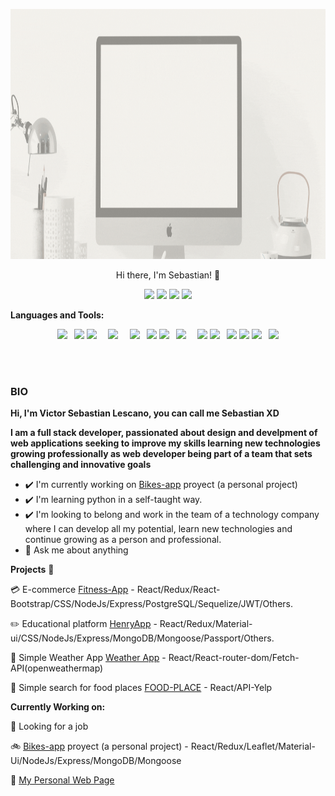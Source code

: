 <p align="center">
 <img  width="100%" height="400" src="https://github.com/sebas-dev-lab/sebas-dev-lab/blob/main/utils/presentation.gif">
</p>
<p align="center">
Hi there, I'm Sebastian! 👋
</p>
<p align="center">
<a href="https://www.linkedin.com/in/vslescano"><img src="https://img.shields.io/badge/linkedin-%230077B5.svg?&style=for-the-badge&logo=linkedin&logoColor=white" /></a>
<a href="https://www.facebook.com/vsLescano"><img src="https://img.shields.io/badge/facebook-%231877F2.svg?&style=for-the-badge&logo=facebook&logoColor=white" /></a>
<a href="https://www.instagram.com/sebasvlescano/"><img src="https://img.shields.io/badge/instagram-%23E4405F.svg?&style=for-the-badge&logo=instagram&logoColor=white" /></a> 
<a href="https://github.com/fayser17"><img src="https://img.shields.io/badge/github-%23100000.svg?&style=for-the-badge&logo=github&logoColor=white" /></a>
</p>


**Languages and Tools:**  
<p align="center">
<code><img src="https://img.shields.io/badge/javascript-%23F7DF1E.svg?&style=for-the-badge&logo=javascript&logoColor=black" /> </code>
<code><img src="https://img.shields.io/badge/react%20-%2320232a.svg?&style=for-the-badge&logo=react&logoColor=%2361DAFB"/></code>
<code><img src="https://img.shields.io/badge/redux%20-%23593d88.svg?&style=for-the-badge&logo=redux&logoColor=white"/>  </code>
<code><img src="https://img.shields.io/badge/react_router%20-CA4245.svg?&style=for-the-badge&logo=react-router&logoColor=white"/>  </code>
<code><img src="https://img.shields.io/badge/node.js%20-%2343853D.svg?&style=for-the-badge&logo=node.js&logoColor=white"/> </code>
<code><img src="https://img.shields.io/badge/express.js%20-%23404d59.svg?&style=for-the-badge"/></code>
<code><img src="https://img.shields.io/badge/postgres-%23316192.svg?&style=for-the-badge&logo=postgresql&logoColor=white"/> </code>
<code><img src="https://img.shields.io/badge/MongoDB-%234ea94b.svg?&style=for-the-badge&logo=mongodb&logoColor=white"/>  </code>
<code><img src="https://img.shields.io/badge/sqlite-%2307405e.svg?&style=for-the-badge&logo=sqlite&logoColor=white"/></code>
<code><img src="https://img.shields.io/badge/html-%23239120.svg?&style=for-the-badge&logo=html5&logoColor=white" /> </code>
<code><img src="https://img.shields.io/badge/css-%23239120.svg?&style=for-the-badge&logo=css3&logoColor=white" /></code>
<code><img src="https://img.shields.io/badge/bootstrap%20-%23563D7C.svg?&style=for-the-badge&logo=bootstrap&logoColor=white"/></code>
<code><img src="https://img.shields.io/badge/material%20ui%20-%230081CB.svg?&style=for-the-badge&logo=material-ui&logoColor=white"/> </code>
<code><img src="https://img.shields.io/badge/python-%233776AB.svg?&style=for-the-badge&logo=python&logoColor=white" /></code>
</p>

<br />
<br />

### BIO

**Hi, I'm Victor Sebastian Lescano, you can call me Sebastian XD**

**I am a full stack developer, passionated about design and develpment of web applications seeking to improve my skills learning new technologies growing professionally as web developer being part of a team that sets challenging and innovative goals**


- ✔️ I'm currently working on [Bikes-app](https://github.com/sebas-dev-lab/Bikes-app) proyect (a personal project)
- ✔️ I'm learning python in a self-taught way.
- ✔️ I'm looking to belong and work in the team of a technology company where I can develop all my potential, learn new technologies and continue growing as a person and professional.
- 💬 Ask me about anything


**Projects** :rocket:

:credit_card: E-commerce [Fitness-App](https://github.com/sebas-dev-lab/Ecommerce-FitnessApp) - React/Redux/React-Bootstrap/CSS/NodeJs/Express/PostgreSQL/Sequelize/JWT/Others.

:pencil2: Educational platform [HenryApp](https://github.com/sebas-dev-lab/HenryApp) - React/Redux/Material-ui/CSS/NodeJs/Express/MongoDB/Mongoose/Passport/Others.

:satellite: Simple Weather App [Weather App](https://github.com/sebas-dev-lab/Weather-App) - React/React-router-dom/Fetch-API(openweathermap)

:hamburger: Simple search for food places [FOOD-PLACE](https://github.com/sebas-dev-lab/FOOD-PLACE) - React/API-Yelp

**Currently Working on:** 

:mag_right: Looking for a job

:bike: [Bikes-app](https://github.com/sebas-dev-lab/Bikes-app) proyect (a personal project) - React/Redux/Leaflet/Material-Ui/NodeJs/Express/MongoDB/Mongoose

:hammer: [My Personal Web Page]()











